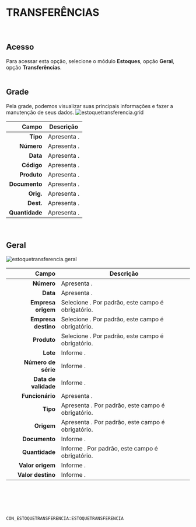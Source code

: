 # TRANSFERÊNCIAS
<br>

## Acesso
Para acessar esta opção, selecione o módulo **Estoques**, opção **Geral**, opção **Transferências**.
<br>
<br>

## Grade
Pela grade, podemos visualizar suas principais informações e fazer a manutenção de seus dados.
![estoquetransferencia.grid](https://raw.githubusercontent.com/netforcews/docs-erp/master/estoques/imagens/estoquetransferencia.grid.png)

Campo | Descrição
--:|---
**Tipo** | Apresenta .
**Número** | Apresenta .
**Data** | Apresenta .
**Código** | Apresenta .
**Produto** | Apresenta .
**Documento** | Apresenta .
**Orig.** | Apresenta .
**Dest.** | Apresenta .
**Quantidade** | Apresenta .
<br>

## Geral
![estoquetransferencia.geral](https://raw.githubusercontent.com/netforcews/docs-erp/master/estoques/imagens/estoquetransferencia.geral.png)

Campo | Descrição
--:|---
**Número** | Apresenta .
**Data** | Apresenta .
**Empresa origem** | Selecione . Por padrão, este campo é obrigatório.
**Empresa destino** | Selecione . Por padrão, este campo é obrigatório.
**Produto** | Selecione . Por padrão, este campo é obrigatório.
**Lote** | Informe .
**Número de série** | Informe .
**Data de validade** | Informe .
**Funcionário** | Apresenta .
**Tipo** | Apresenta . Por padrão, este campo é obrigatório.
**Origem** | Apresenta . Por padrão, este campo é obrigatório.
**Documento** | Informe .
**Quantidade** | Informe . Por padrão, este campo é obrigatório.
**Valor origem** | Informe .
**Valor destino** | Informe .
<br>
<br>
<br>
<br>

```CON_ESTOQUETRANSFERENCIA:ESTOQUETRANSFERENCIA```
